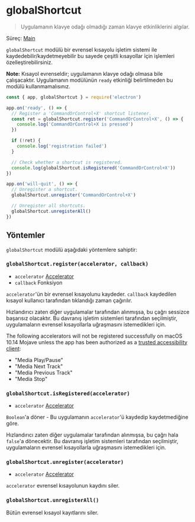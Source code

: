 # globalShortcut

> Uygulamanın klavye odağı olmadığı zaman klavye etkinliklerini algılar.

Süreç: [Main](../glossary.md#main-process)

`globalShortcut` modülü bir evrensel kısayolu işletim sistemi ile kaydedebilir/kaydetmeyebilir bu sayede çeşitli kısayollar için işlemleri özelleştirebilirsiniz.

**Note:** Kısayol evrenseldir; uygulamanın klavye odağı olmasa bile çalışacaktır. Uygulamanın modülünün `ready` etkinliği belirtilmeden bu modülü kullanmamalısınız.

```javascript
const { app, globalShortcut } = require('electron')

app.on('ready', () => {
  // Register a 'CommandOrControl+X' shortcut listener.
  const ret = globalShortcut.register('CommandOrControl+X', () => {
    console.log('CommandOrControl+X is pressed')
  })

  if (!ret) {
    console.log('registration failed')
  }

  // Check whether a shortcut is registered.
  console.log(globalShortcut.isRegistered('CommandOrControl+X'))
})

app.on('will-quit', () => {
  // Unregister a shortcut.
  globalShortcut.unregister('CommandOrControl+X')

  // Unregister all shortcuts.
  globalShortcut.unregisterAll()
})
```

## Yöntemler

`globalShortcut` modülü aşağıdaki yöntemlere sahiptir:

### `globalShortcut.register(accelerator, callback)`

* `accelerator` [Accelerator](accelerator.md)
* `callback` Fonksiyon

`accelerator`'ün bir evrensel kısayolunu kaydeder. `callback` kaydedilen kısayol kullanıcı tarafından tıklandığı zaman çağırılır.

Hızlandırıcı zaten diğer uygulamalar tarafından alınmışsa, bu çağrı sessizce başarısız olacaktır. Bu davranış işletim sistemleri tarafından seçilmiştir, uygulamaların evrensel kısayollarla uğraşmasını istemedikleri için.

The following accelerators will not be registered successfully on macOS 10.14 Mojave unless the app has been authorized as a [trusted accessibility client](https://developer.apple.com/library/archive/documentation/Accessibility/Conceptual/AccessibilityMacOSX/OSXAXTestingApps.html):

* "Media Play/Pause"
* "Media Next Track"
* "Media Previous Track"
* "Media Stop"

### `globalShortcut.isRegistered(accelerator)`

* `accelerator` [Accelerator](accelerator.md)

`Boolean`'a döner - Bu uygulamanın `accelerator`'ü kaydedip kaydetmediğine göre.

Hızlandırıcı zaten diğer uygulamalar tarafından alınmışsa, bu çağrı hala `false`'a dönecektir. Bu davranış işletim sistemleri tarafından seçilmiştir, uygulamaların evrensel kısayollarla uğraşmasını istemedikleri için.

### `globalShortcut.unregister(accelerator)`

* `accelerator` [Accelerator](accelerator.md)

`accelerator` evrensel kısayolunun kaydını siler.

### `globalShortcut.unregisterAll()`

Bütün evrensel kısayol kayıtlarını siler.